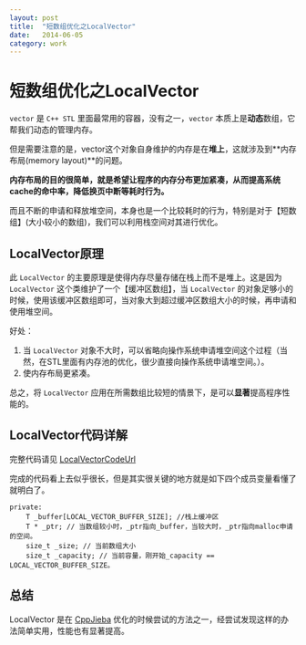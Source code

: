 ```yaml
---
layout: post
title:  "短数组优化之LocalVector"
date:   2014-06-05
category: work
---
```


# 短数组优化之LocalVector

`vector` 是 `C++ STL` 里面最常用的容器，没有之一，`vector` 本质上是**动态**数组，它帮我们动态的管理内存。

但是需要注意的是，vector这个对象自身维护的内存是在**堆上**，这就涉及到**内存布局(memory layout)**的问题。

**内存布局的目的很简单，就是希望让程序的内存分布更加紧凑，从而提高系统cache的命中率，降低换页中断等耗时行为。**

而且不断的申请和释放堆空间，本身也是一个比较耗时的行为，特别是对于【短数组】(大小较小的数组)，我们可以利用栈空间对其进行优化。

## LocalVector原理

此 `LocalVector` 的主要原理是使得内存尽量存储在栈上而不是堆上。这是因为 `LocalVector` 这个类维护了一个【缓冲区数组】，当 `LocalVector` 的对象足够小的时候，使用该缓冲区数组即可，当对象大到超过缓冲区数组大小的时候，再申请和使用堆空间。

好处：

1. 当 `LocalVector` 对象不大时，可以省略向操作系统申请堆空间这个过程（当然，在STL里面有内存池的优化，很少直接向操作系统申请堆空间。）。
2. 使内存布局更紧凑。

总之，将 `LocalVector` 应用在所需数组比较短的情景下，是可以**显著**提高程序性能的。

## LocalVector代码详解

完整代码请见 [LocalVectorCodeUrl]

完成的代码看上去似乎很长，但是其实很关键的地方就是如下四个成员变量看懂了就明白了。

```
private:
    T _buffer[LOCAL_VECTOR_BUFFER_SIZE]; //栈上缓冲区
    T * _ptr; // 当数组较小时，_ptr指向_buffer，当较大时，_ptr指向malloc申请的空间。
    size_t _size; // 当前数组大小
    size_t _capacity; // 当前容量，刚开始_capacity == LOCAL_VECTOR_BUFFER_SIZE。
```

## 总结

LocalVector 是在 [CppJieba] 优化的时候尝试的方法之一，经尝试发现这样的办法简单实用，性能也有显著提高。

[LocalVectorCodeUrl]:https://github.com/yanyiwu/limonp/blob/master/include/LocalVector.hpp
[CppJieba]:https://github.com/yanyiwu/cppjieba.git
